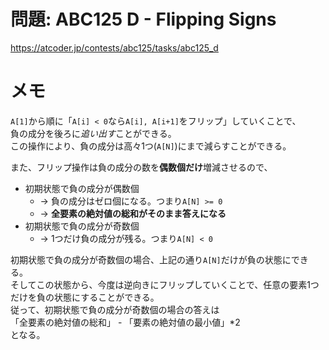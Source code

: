# 問題: ABC125 D - Flipping Signs 

https://atcoder.jp/contests/abc125/tasks/abc125_d

# メモ

`A[1]`から順に「`A[i] < 0`なら`A[i], A[i+1]`をフリップ」していくことで、\
負の成分を後ろに*追い出す*ことができる。\
この操作により、負の成分は高々1つ(`A[N]`)にまで減らすことができる。

また、フリップ操作は負の成分の数を**偶数個だけ**増減させるので、

- 初期状態で負の成分が偶数個 
  - -> 負の成分はゼロ個になる。つまり`A[N] >= 0`
  - -> **全要素の絶対値の総和がそのまま答えになる**
- 初期状態で負の成分が奇数個 
  - -> 1つだけ負の成分が残る。つまり`A[N] < 0`

初期状態で負の成分が奇数個の場合、上記の通り`A[N]`だけが負の状態にできる。\
そしてこの状態から、今度は逆向きにフリップしていくことで、任意の要素1つだけを負の状態にすることができる。\
従って、初期状態で負の成分が奇数個の場合の答えは\
「全要素の絶対値の総和」 - 「要素の絶対値の最小値」*2\
となる。

